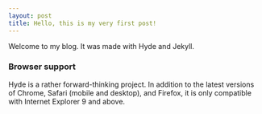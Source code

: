 ```yaml
---
layout: post
title: Hello, this is my very first post!
---
```


Welcome to my blog. It was made with Hyde and Jekyll.

### Browser support

Hyde is a rather forward-thinking project. In addition to the latest versions of Chrome, Safari (mobile and desktop), and Firefox, it is only compatible with Internet Explorer 9 and above.
